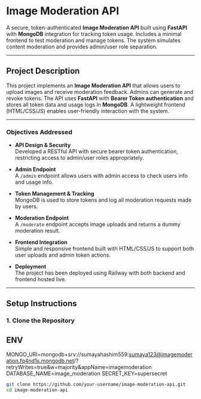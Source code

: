 # Image Moderation API

A secure, token-authenticated **Image Moderation API** built using **FastAPI** with **MongoDB** integration for tracking token usage. Includes a minimal frontend to test moderation and manage tokens. The system simulates content moderation and provides admin/user role separation.

---

## Project Description

This project implements an **Image Moderation API** that allows users to upload images and receive moderation feedback. Admins can generate and revoke tokens. The API uses **FastAPI** with **Bearer Token authentication** and stores all token data and usage logs in **MongoDB**. A lightweight frontend (HTML/CSS/JS) enables user-friendly interaction with the system.

---

### Objectives Addressed

- **API Design & Security**  
  Developed a RESTful API with secure bearer token authentication, restricting access to admin/user roles appropriately.

- **Admin Endpoint**  
  A `/admin` endpoint allows users with admin access to check users info and usage info.

- **Token Management & Tracking**  
  MongoDB is used to store tokens and log all moderation requests made by users.

- **Moderation Endpoint**  
  A `/moderate` endpoint accepts image uploads and returns a dummy moderation result.

- **Frontend Integration**  
  Simple and responsive frontend built with HTML/CSS/JS to support both user uploads and admin token actions.

- **Deployment**  
  The project has been deployed using Railway with both backend and frontend hosted live.

---

##  Setup Instructions

### 1. Clone the Repository

## ENV
MONGO_URI=mongodb+srv://sumayahashim559:sumaya123@imagemoderation.fq4nd1s.mongodb.net/?retryWrites=true&w=majority&appName=imagemoderation
DATABASE_NAME=image_moderation
SECRET_KEY=supersecret

```bash
git clone https://github.com/your-username/image-moderation-api.git
cd image-moderation-api


